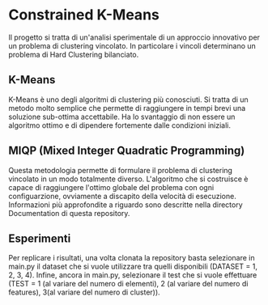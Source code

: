 # Constrained K-Means
Il progetto si tratta di un'analisi sperimentale di un approccio innovativo per un problema di clustering vincolato. In particolare i vincoli determinano un problema di Hard Clustering bilanciato.
## K-Means
K-Means è uno degli algoritmi di clustering più conosciuti. Si tratta di un metodo molto semplice che permette di raggiungere in tempi brevi una soluzione sub-ottima accettabile. Ha lo svantaggio di non essere un algoritmo ottimo e di dipendere fortemente dalle condizioni iniziali.
## MIQP (Mixed Integer Quadratic Programming)
Questa metodologia permette di formulare il problema di clustering vincolato in un modo totalmente diverso. L'algoritmo che si costruisce è capace di raggiungere l'ottimo globale del problema con ogni configuarzione, ovviamente a discapito della velocità di esecuzione. Informazioni più approfondite a riguardo sono descritte nella directory Documentation di questa repository.
## Esperimenti
Per replicare i risultati, una volta clonata la repository basta selezionare in main.py il dataset che si vuole utilizzare tra quelli disponibili (DATASET = 1, 2, 3, 4). Infine, ancora in main.py, selezionare il test che si vuole effettuare (TEST = 1 (al variare del numero di elementi), 2 (al variare del numero di features), 3(al variare del numero di cluster)).
